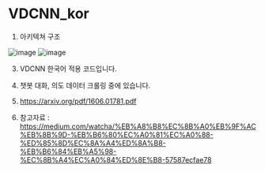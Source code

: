 # VDCNN_kor
1. 아키텍쳐 구조

![image](https://user-images.githubusercontent.com/36034521/82163535-e465d380-98e6-11ea-9399-1c7ba5396417.png)
![image](https://user-images.githubusercontent.com/36034521/82165436-fb5cf380-98ef-11ea-8880-7b0de34d2d26.png)

3. VDCNN 한국어 적용 코드입니다.

4. 챗봇 대화, 의도 데이터 크롤링 중에 있습니다.

5. https://arxiv.org/pdf/1606.01781.pdf

6. 참고자료 : https://medium.com/watcha/%EB%A8%B8%EC%8B%A0%EB%9F%AC%EB%8B%9D-%EB%B6%80%EC%A0%81%EC%A0%88-%ED%85%8D%EC%8A%A4%ED%8A%B8-%EB%B6%84%EB%A5%98-%EC%8B%A4%EC%A0%84%ED%8E%B8-57587ecfae78
